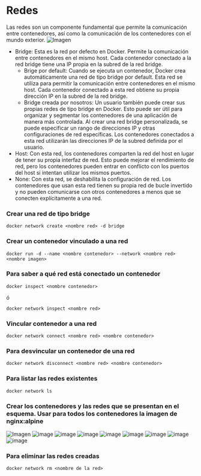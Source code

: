 # Redes
Las redes son un componente fundamental que permite la comunicación entre contenedores, así como la comunicación de los contenedores con el mundo exterior. 
![Imagen](img/redes.PNG)
- Bridge: Esta es la red por defecto en Docker. Permite la comunicación entre contenedores en el mismo host. Cada contenedor conectado a la red bridge tiene una IP propia en la subred de la red bridge.
    -  Brige por default: Cuando se ejecuta un contenedor, Docker crea automáticamente una red de tipo bridge por default. Esta red se utiliza para permitir la comunicación entre contenedores en el mismo host. Cada contenedor conectado a esta red obtiene su propia dirección IP en la subred de la red bridge.
    - Bridge creada por nosotros: Un usuario también puede crear sus propias redes de tipo bridge en Docker. Esto puede ser útil para organizar y segmentar los contenedores de una aplicación de manera más controlada. Al crear una red bridge personalizada, se puede especificar un rango de direcciones IP y otras configuraciones de red específicas. Los contenedores conectados a esta red utilizarán las direcciones IP de la subred definida por el usuario.
- Host: Con esta red, los contenedores comparten la red del host en lugar de tener su propia interfaz de red. Esto puede mejorar el rendimiento de red, pero los contenedores pueden entrar en conflicto con los puertos del host si intentan utilizar los mismos puertos.
- None: Con esta red, se deshabilita la configuración de red. Los contenedores que usan esta red tienen su propia red de bucle invertido y no pueden comunicarse con otros contenedores a menos que se conecten explícitamente a una red.

### Crear una red de tipo bridge

```
docker network create <nombre red> -d bridge
```

### Crear un contenedor vinculado a una red

```
docker run -d --name <nombre contenedor> --network <nombre red> <nombre imagen>
```

### Para saber a qué red está conectado un contenedor

```
docker inspect <nombre contenedor>
```
ó
```
docker network inspect <nombre red> 
```

### Vincular contenedor a una red
```
docker network connect <nombre red> <nombre contenedor>
```

### Para desvincular un contenedor de una red
```
docker network disconnect <nombre red> <nombre contenedor>
```

### Para listar las redes existentes
```
docker network ls
```

### Crear los contenedores y las redes que se presentan en el esquema. Usar para todos los contenedores la imagen de nginx:alpine

![Imagen](img/esquema-ejercicio-redes.PNG)
![image](https://github.com/user-attachments/assets/df4c051f-3a71-41c4-ae5e-26c33a76b92d)
![image](https://github.com/user-attachments/assets/a99619cb-304e-4deb-9728-5c52e0a02c7d)
![image](https://github.com/user-attachments/assets/1be7763b-a4f9-44ac-9bae-eff37be9c992)
![image](https://github.com/user-attachments/assets/8dffb9f8-2028-4aec-81ca-4396a2e0de88)
![image](https://github.com/user-attachments/assets/17c1ce31-f220-4464-9a7e-b5d2f9d3ae39)
![image](https://github.com/user-attachments/assets/2fda628a-a765-498f-89b5-9a6deb2eecfe)
![image](https://github.com/user-attachments/assets/536b47e2-aa57-45c8-a0b1-fe5888b400ec)
![image](https://github.com/user-attachments/assets/ad5abbe2-89c7-474f-804e-1f773e309ced)


### Para eliminar las redes creadas
```
docker network rm <nombre de la red>
```

